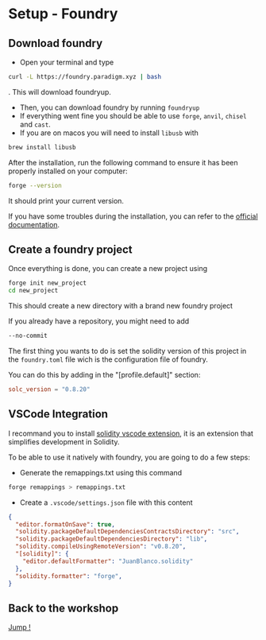 # Setup - Foundry

## Download foundry

- Open your terminal and type
```bash
curl -L https://foundry.paradigm.xyz | bash
```
. This will download foundryup.
- Then, you can download foundry by running `foundryup`
- If everything went fine you should be able to use `forge`, `anvil`, `chisel` and `cast`.
- If you are on macos you will need to install `libusb` with
```bash
brew install libusb
```

After the installation, run the following command to ensure it has been properly installed on your computer:

```bash
forge --version
```

It should print your current version.

If you have some troubles during the installation, you can refer to the [official documentation](https://github.com/foundry-rs/foundry#installation).

## Create a foundry project

Once everything is done, you can create a new project using
```bash
forge init new_project
cd new_project
```
This should create a new directory with a brand new foundry project

If you already have a repository, you might need to add
```bash
--no-commit
```

The first thing you wants to do is set the solidity version of this project in the `foundry.toml` file wich is the configuration file of foundry.

You can do this by adding in the "[profile.default]" section:
```toml
solc_version = "0.8.20"
```

## VSCode Integration

I recommand you to install [solidity vscode extension](https://marketplace.visualstudio.com/items?itemName=JuanBlanco.solidity), it is an extension that simplifies development in Solidity.

To be able to use it natively with foundry, you are going to do a few steps:

- Generate the remappings.txt using this command
```bash
forge remappings > remappings.txt
```
- Create a `.vscode/settings.json` file with this content
```json
{
  "editor.formatOnSave": true,
  "solidity.packageDefaultDependenciesContractsDirectory": "src",
  "solidity.packageDefaultDependenciesDirectory": "lib",
  "solidity.compileUsingRemoteVersion": "v0.8.20",
  "[solidity]": {
    "editor.defaultFormatter": "JuanBlanco.solidity"
  },
  "solidity.formatter": "forge",
}
```

## Back to the workshop

[Jump !](./README.md)